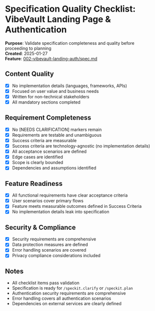 # Specification Quality Checklist: VibeVault Landing Page & Authentication

**Purpose**: Validate specification completeness and quality before proceeding to planning  
**Created**: 2025-01-27  
**Feature**: [002-vibevault-landing-auth/spec.md](../spec.md)

## Content Quality

- [x] No implementation details (languages, frameworks, APIs)
- [x] Focused on user value and business needs
- [x] Written for non-technical stakeholders
- [x] All mandatory sections completed

## Requirement Completeness

- [x] No [NEEDS CLARIFICATION] markers remain
- [x] Requirements are testable and unambiguous
- [x] Success criteria are measurable
- [x] Success criteria are technology-agnostic (no implementation details)
- [x] All acceptance scenarios are defined
- [x] Edge cases are identified
- [x] Scope is clearly bounded
- [x] Dependencies and assumptions identified

## Feature Readiness

- [x] All functional requirements have clear acceptance criteria
- [x] User scenarios cover primary flows
- [x] Feature meets measurable outcomes defined in Success Criteria
- [x] No implementation details leak into specification

## Security & Compliance

- [x] Security requirements are comprehensive
- [x] Data protection measures are defined
- [x] Error handling scenarios are covered
- [x] Privacy compliance considerations included

## Notes

- All checklist items pass validation
- Specification is ready for `/speckit.clarify` or `/speckit.plan`
- Authentication security requirements are comprehensive
- Error handling covers all authentication scenarios
- Dependencies on external services are clearly defined
